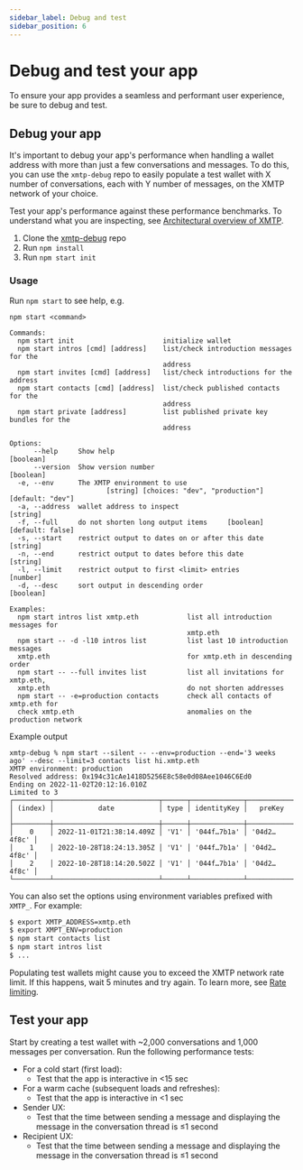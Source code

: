 ```yaml
---
sidebar_label: Debug and test
sidebar_position: 6
---
```


# Debug and test your app

To ensure your app provides a seamless and performant user experience, be sure to debug and test.

## Debug your app

It's important to debug your app's performance when handling a wallet address with more than just a few conversations and messages. To do this, you can use the `xmtp-debug` repo to easily populate a test wallet with X number of conversations, each with Y number of messages, on the XMTP network of your choice.

Test your app's performance against these performance benchmarks. To understand what you are inspecting, see [Architectural overview of XMTP](/docs/concepts/v2/architectural-overview).

1. Clone the [xmtp-debug](https://github.com/xmtp/xmtp-debug) repo
2. Run `npm install`
3. Run `npm start init`

### Usage

Run `npm start` to see help, e.g.

```
npm start <command>

Commands:
  npm start init                      initialize wallet
  npm start intros [cmd] [address]    list/check introduction messages for the
                                      address
  npm start invites [cmd] [address]   list/check introductions for the address
  npm start contacts [cmd] [address]  list/check published contacts for the
                                      address
  npm start private [address]         list published private key bundles for the
                                      address

Options:
      --help     Show help                                             [boolean]
      --version  Show version number                                   [boolean]
  -e, --env      The XMTP environment to use
                        [string] [choices: "dev", "production"] [default: "dev"]
  -a, --address  wallet address to inspect                              [string]
  -f, --full     do not shorten long output items     [boolean] [default: false]
  -s, --start    restrict output to dates on or after this date         [string]
  -n, --end      restrict output to dates before this date              [string]
  -l, --limit    restrict output to first <limit> entries               [number]
  -d, --desc     sort output in descending order                       [boolean]

Examples:
  npm start intros list xmtp.eth            list all introduction messages for
                                            xmtp.eth
  npm start -- -d -l10 intros list          list last 10 introduction messages
  xmtp.eth                                  for xmtp.eth in descending order
  npm start -- --full invites list          list all invitations for xmtp.eth,
  xmtp.eth                                  do not shorten addresses
  npm start -- -e=production contacts       check all contacts of xmtp.eth for
  check xmtp.eth                            anomalies on the production network
```

Example output

```
xmtp-debug % npm start --silent -- --env=production --end='3 weeks ago' --desc --limit=3 contacts list hi.xmtp.eth
XMTP environment: production
Resolved address: 0x194c31cAe1418D5256E8c58e0d08Aee1046C6Ed0
Ending on 2022-11-02T20:12:16.010Z
Limited to 3
┌─────────┬──────────────────────────┬──────┬─────────────┬─────────────┐
│ (index) │           date           │ type │ identityKey │   preKey    │
├─────────┼──────────────────────────┼──────┼─────────────┼─────────────┤
│    0    │ 2022-11-01T21:38:14.409Z │ 'V1' │ '044f…7b1a' │ '04d2…4f8c' │
│    1    │ 2022-10-28T18:24:13.305Z │ 'V1' │ '044f…7b1a' │ '04d2…4f8c' │
│    2    │ 2022-10-28T18:14:20.502Z │ 'V1' │ '044f…7b1a' │ '04d2…4f8c' │
└─────────┴──────────────────────────┴──────┴─────────────┴─────────────┘
```

You can also set the options using environment variables prefixed with `XMTP_`. For example:

```sh
$ export XMTP_ADDRESS=xmtp.eth
$ export XMPT_ENV=production
$ npm start contacts list
$ npm start intros list
$ ...
```

Populating test wallets might cause you to exceed the XMTP network rate limit. If this happens, wait 5 minutes and try again. To learn more, see [Rate limiting](/docs/faq#rate-limiting).

## Test your app

Start by creating a test wallet with ~2,000 conversations and 1,000 messages per conversation. Run the following performance tests:

- For a cold start (first load):
  - Test that the app is interactive in <15 sec
- For a warm cache (subsequent loads and refreshes):
  - Test that the app is interactive in <1 sec
- Sender UX:
  - Test that the time between sending a message and displaying the message in the conversation thread is ≤1 second
- Recipient UX:
  - Test that the time between sending a message and displaying the message in the conversation thread is ≤1 second
